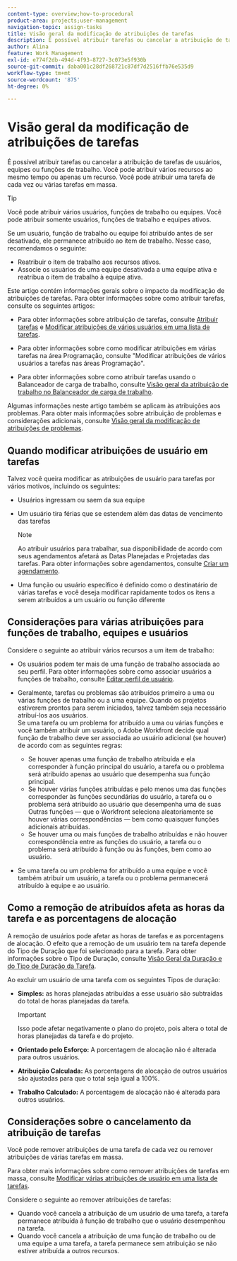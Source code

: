 ```yaml
---
content-type: overview;how-to-procedural
product-area: projects;user-management
navigation-topic: assign-tasks
title: Visão geral da modificação de atribuições de tarefas
description: É possível atribuir tarefas ou cancelar a atribuição de tarefas de usuários, equipes ou funções de trabalho. Você pode atribuir vários recursos ao mesmo tempo ou apenas um recurso. Você pode atribuir uma tarefa de cada vez ou várias tarefas em massa.
author: Alina
feature: Work Management
exl-id: e774f2db-494d-4f93-8727-3c073e5f930b
source-git-commit: daba001c28df268721c87df7d2516ffb76e535d9
workflow-type: tm+mt
source-wordcount: '875'
ht-degree: 0%

---
```


# Visão geral da modificação de atribuições de tarefas

É possível atribuir tarefas ou cancelar a atribuição de tarefas de usuários, equipes ou funções de trabalho. Você pode atribuir vários recursos ao mesmo tempo ou apenas um recurso. Você pode atribuir uma tarefa de cada vez ou várias tarefas em massa.

>[!TIP]
>
>Você pode atribuir vários usuários, funções de trabalho ou equipes. Você pode atribuir somente usuários, funções de trabalho e equipes ativos.
>
>Se um usuário, função de trabalho ou equipe foi atribuído antes de ser desativado, ele permanece atribuído ao item de trabalho. Nesse caso, recomendamos o seguinte:
>
>* Reatribuir o item de trabalho aos recursos ativos.
>* Associe os usuários de uma equipe desativada a uma equipe ativa e reatribua o item de trabalho à equipe ativa.
>

Este artigo contém informações gerais sobre o impacto da modificação de atribuições de tarefas. Para obter informações sobre como atribuir tarefas, consulte os seguintes artigos:

* Para obter informações sobre atribuição de tarefas, consulte [Atribuir tarefas](../../../manage-work/tasks/assign-tasks/assign-tasks.md) e [Modificar atribuições de vários usuários em uma lista de tarefas](../../../manage-work/tasks/assign-tasks/modify-multiple-assignments-in-task-list.md).

* Para obter informações sobre como modificar atribuições em várias tarefas na área Programação, consulte &quot;Modificar atribuições de vários usuários a tarefas nas áreas Programação&quot;.
* Para obter informações sobre como atribuir tarefas usando o Balanceador de carga de trabalho, consulte [Visão geral da atribuição de trabalho no Balanceador de carga de trabalho](../../../resource-mgmt/workload-balancer/assign-work-in-workload-balancer.md).

Algumas informações neste artigo também se aplicam às atribuições aos problemas. Para obter mais informações sobre atribuição de problemas e considerações adicionais, consulte [Visão geral da modificação de atribuições de problemas](../../../manage-work/issues/manage-issues/modify-issue-assignments-overview.md).

## Quando modificar atribuições de usuário em tarefas

Talvez você queira modificar as atribuições de usuário para tarefas por vários motivos, incluindo os seguintes:

* Usuários ingressam ou saem da sua equipe
* Um usuário tira férias que se estendem além das datas de vencimento das tarefas

  >[!NOTE]
  >
  >Ao atribuir usuários para trabalhar, sua disponibilidade de acordo com seus agendamentos afetará as Datas Planejadas e Projetadas das tarefas. Para obter informações sobre agendamentos, consulte [Criar um agendamento](../../../administration-and-setup/set-up-workfront/configure-timesheets-schedules/create-schedules.md).

* Uma função ou usuário específico é definido como o destinatário de várias tarefas e você deseja modificar rapidamente todos os itens a serem atribuídos a um usuário ou função diferente

## Considerações para várias atribuições para funções de trabalho, equipes e usuários

Considere o seguinte ao atribuir vários recursos a um item de trabalho:

* Os usuários podem ter mais de uma função de trabalho associada ao seu perfil. Para obter informações sobre como associar usuários a funções de trabalho, consulte [Editar perfil de usuário](../../../administration-and-setup/add-users/create-and-manage-users/edit-a-users-profile.md).

* Geralmente, tarefas ou problemas são atribuídos primeiro a uma ou várias funções de trabalho ou a uma equipe. Quando os projetos estiverem prontos para serem iniciados, talvez também seja necessário atribuí-los aos usuários.\
  Se uma tarefa ou um problema for atribuído a uma ou várias funções e você também atribuir um usuário, o Adobe Workfront decide qual função de trabalho deve ser associada ao usuário adicional (se houver) de acordo com as seguintes regras:

   * Se houver apenas uma função de trabalho atribuída e ela corresponder à função principal do usuário, a tarefa ou o problema será atribuído apenas ao usuário que desempenha sua função principal.
   * Se houver várias funções atribuídas e pelo menos uma das funções corresponder às funções secundárias do usuário, a tarefa ou o problema será atribuído ao usuário que desempenha uma de suas Outras funções — que o Workfront seleciona aleatoriamente se houver várias correspondências — bem como quaisquer funções adicionais atribuídas.
   * Se houver uma ou mais funções de trabalho atribuídas e não houver correspondência entre as funções do usuário, a tarefa ou o problema será atribuído à função ou às funções, bem como ao usuário.

* Se uma tarefa ou um problema for atribuído a uma equipe e você também atribuir um usuário, a tarefa ou o problema permanecerá atribuído à equipe e ao usuário.

## Como a remoção de atribuídos afeta as horas da tarefa e as porcentagens de alocação

A remoção de usuários pode afetar as horas de tarefas e as porcentagens de alocação. O efeito que a remoção de um usuário tem na tarefa depende do Tipo de Duração que foi selecionado para a tarefa. Para obter informações sobre o Tipo de Duração, consulte [Visão Geral da Duração e do Tipo de Duração da Tarefa](../../../manage-work/tasks/taskdurtn/task-duration-and-duration-type.md).

Ao excluir um usuário de uma tarefa com os seguintes Tipos de duração:

* **Simples:** as horas planejadas atribuídas a esse usuário são subtraídas do total de horas planejadas da tarefa.

  >[!IMPORTANT]
  >
  >Isso pode afetar negativamente o plano do projeto, pois altera o total de horas planejadas da tarefa e do projeto.

* **Orientado pelo Esforço:** A porcentagem de alocação não é alterada para outros usuários.
* **Atribuição Calculada:** As porcentagens de alocação de outros usuários são ajustadas para que o total seja igual a 100%.
* **Trabalho Calculado:** A porcentagem de alocação não é alterada para outros usuários.

## Considerações sobre o cancelamento da atribuição de tarefas

Você pode remover atribuições de uma tarefa de cada vez ou remover atribuições de várias tarefas em massa.

Para obter mais informações sobre como remover atribuições de tarefas em massa, consulte [Modificar várias atribuições de usuário em uma lista de tarefas](../../../manage-work/tasks/assign-tasks/modify-multiple-assignments-in-task-list.md).

Considere o seguinte ao remover atribuições de tarefas:

* Quando você cancela a atribuição de um usuário de uma tarefa, a tarefa permanece atribuída à função de trabalho que o usuário desempenhou na tarefa.
* Quando você cancela a atribuição de uma função de trabalho ou de uma equipe a uma tarefa, a tarefa permanece sem atribuição se não estiver atribuída a outros recursos.
